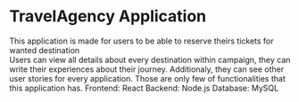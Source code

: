 # TravelAgency Application

This application is made for users to be able to reserve theirs tickets for wanted destination</br>
Users can view all details about every destination within campaign, they can write their experiences about their journey.
Additionaly, they can see other user stories for every application.
Those are only few of functionalities that this application has.
Frontend: React
Backend: Node.js
Database: MySQL



